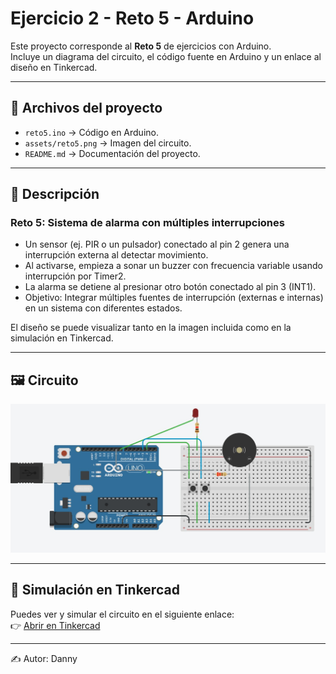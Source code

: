 # Ejercicio 2 - Reto 5 - Arduino

Este proyecto corresponde al **Reto 5** de ejercicios con Arduino.  
Incluye un diagrama del circuito, el código fuente en Arduino y un enlace al diseño en Tinkercad.  

---

## 📂 Archivos del proyecto

- `reto5.ino` → Código en Arduino.
- `assets/reto5.png` → Imagen del circuito.
- `README.md` → Documentación del proyecto.

---

## 📝 Descripción

### Reto 5: Sistema de alarma con múltiples interrupciones

- Un sensor (ej. PIR o un pulsador) conectado al pin 2 genera una interrupción externa al detectar movimiento.
- Al activarse, empieza a sonar un buzzer con frecuencia variable usando interrupción por Timer2.
- La alarma se detiene al presionar otro botón conectado al pin 3 (INT1).
- Objetivo: Integrar múltiples fuentes de interrupción (externas e internas) en un sistema con diferentes estados.

El diseño se puede visualizar tanto en la imagen incluida como en la simulación en Tinkercad.

---

## 🖼️ Circuito

![Circuito Reto 5](./assets/reto5.jpeg)

---

## 🔗 Simulación en Tinkercad

Puedes ver y simular el circuito en el siguiente enlace:  
👉 [Abrir en Tinkercad](https://www.tinkercad.com/things/9EcpnBPHTuj-reto25)

---

✍️ Autor: Danny
